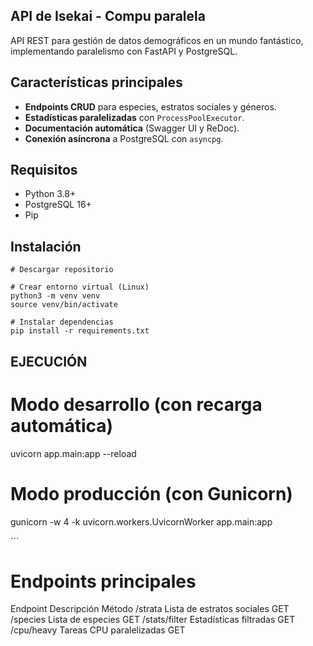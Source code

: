 ## API de Isekai - Compu paralela

API REST para gestión de datos demográficos en un mundo fantástico, implementando paralelismo con FastAPI y PostgreSQL.

## Características principales
- **Endpoints CRUD** para especies, estratos sociales y géneros.
- **Estadísticas paralelizadas** con `ProcessPoolExecutor`.
- **Documentación automática** (Swagger UI y ReDoc).
- **Conexión asíncrona** a PostgreSQL con `asyncpg`.

## Requisitos
- Python 3.8+
- PostgreSQL 16+
- Pip

## Instalación
``` 
# Descargar repositorio

# Crear entorno virtual (Linux)
python3 -m venv venv
source venv/bin/activate

# Instalar dependencias
pip install -r requirements.txt
```
## EJECUCIÓN
# Modo desarrollo (con recarga automática)
uvicorn app.main:app --reload

# Modo producción (con Gunicorn)
gunicorn -w 4 -k uvicorn.workers.UvicornWorker app.main:app

´´´
# Endpoints principales
Endpoint	Descripción	Método
/strata	Lista de estratos sociales	GET
/species	Lista de especies	GET
/stats/filter	Estadísticas filtradas	GET
/cpu/heavy	Tareas CPU paralelizadas	GET

